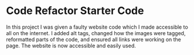 # Code Refactor Starter Code
In this project I was given a faulty website code which I made accessible to all on the internet. I added alt tags, changed how the images were tagged, reformatted parts of the code, and ensured all links were working on the page. The website is now accessible and easily used.
